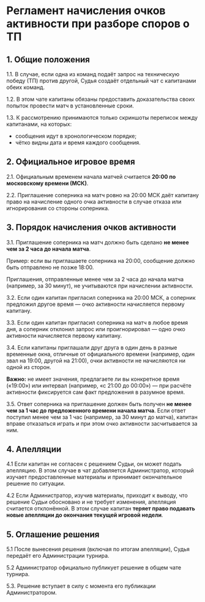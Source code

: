 # Регламент начисления очков активности при разборе споров о ТП

## 1. Общие положения

1.1. В случае, если одна из команд подаёт запрос на техническую победу (ТП) против другой, Судья создаёт отдельный чат с капитанами обеих команд.

1.2. В этом чате капитаны обязаны предоставить доказательства своих попыток провести матч в установленные сроки.

1.3. К рассмотрению принимаются только скриншоты переписок между капитанами, на которых:
- сообщения идут в хронологическом порядке;
- чётко видны дата и время каждого сообщения.

## 2. Официальное игровое время

2.1. Официальным временем начала матчей считается **20:00 по московскому времени (МСК)**.

2.2. Приглашение соперника на матч ровно на 20:00 МСК даёт капитану право на начисление одного очка активности в случае отказа или игнорирования со стороны соперника.

## 3. Порядок начисления очков активности

3.1. Приглашение соперника на матч должно быть сделано **не менее чем за 2 часа до начала матча**.

Пример: если вы приглашаете соперника на 20:00, сообщение должно быть отправлено не позже 18:00.

Приглашения, отправленные менее чем за 2 часа до начала матча (например, за 30 минут), не учитываются при начислении активности.

3.2. Если один капитан пригласил соперника на 20:00 МСК, а соперник предложил другое время — очко активности начисляется первому капитану.

3.3. Если один капитан пригласил соперника на матч в любое время дня, а соперник отклонил запрос или проигнорировал — одно очко активности начисляется первому капитану.

3.4. Если капитаны приглашали друг друга в один день в разные временные окна, отличные от официального времени (например, один звал на 19:00, другой на 21:00), очки активности не начисляются ни одной из сторон.

**Важно:** не имеет значения, предлагаете ли вы конкретное время («19:00») или интервал (например, «с 21:00 до 00:00») — при расчёте активности фиксируется сам факт предложения в разумное время.

3.5. Ответ соперника на приглашение должен быть получен **не менее чем за 1 час до предложенного времени начала матча**. Если ответ поступил менее чем за 1 час (например, за 30 минут до матча), капитан вправе отказаться играть и при этом очко активности засчитывается за ним.

## 4. Апелляции

4.1 Если капитан не согласен с решением Судьи, он может подать апелляцию. В этом случае в чат добавляется Администратор, который изучает предоставленные материалы и принимает окончательное решение по ситуации.

4.2 Если Администратор, изучив материалы, приходит к выводу, что решение Судьи обосновано и не требует изменения, апелляция считается отклонённой. В этом случае капитан **теряет право подавать новые апелляции до окончания текущей игровой недели**.

## 5. Оглашение решения

5.1 После вынесения решения (включая по итогам апелляции), Судья передаёт его Администрации турнира.

5.2 Администратор официально публикует решение в общем чате турнира.

5.3. Решение вступает в силу с момента его публикации Администратором.
